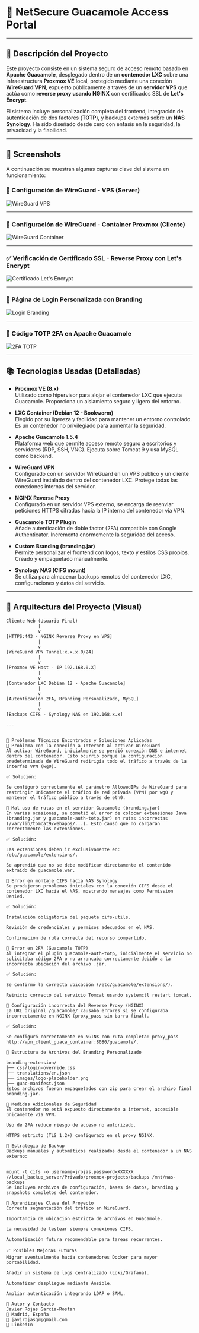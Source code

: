 # 🔐 NetSecure Guacamole Access Portal

---

## 🚀 Descripción del Proyecto

Este proyecto consiste en un sistema seguro de acceso remoto basado en **Apache Guacamole**, desplegado dentro de un **contenedor LXC** sobre una infraestructura **Proxmox VE** local, protegido mediante una conexión **WireGuard VPN**, expuesto públicamente a través de un **servidor VPS** que actúa como **reverse proxy usando NGINX** con certificados SSL de **Let's Encrypt**.

El sistema incluye personalización completa del frontend, integración de autenticación de dos factores (**TOTP**), y backups externos sobre un **NAS Synology**. Ha sido diseñado desde cero con énfasis en la seguridad, la privacidad y la fiabilidad.

---
## 📸 Screenshots

A continuación se muestran algunas capturas clave del sistema en funcionamiento:

### 🔐 Configuración de WireGuard - VPS (Server)

![WireGuard VPS](https://github.com/100472823/cloud-vpn-guacamole/blob/main/docs/screenshots/Captura%20de%20pantalla%202025-04-05%20233304.png?raw=true)

---

### 🔐 Configuración de WireGuard - Container Proxmox (Cliente)

![WireGuard Container](https://github.com/100472823/cloud-vpn-guacamole/blob/main/docs/screenshots/Captura%20de%20pantalla%202025-04-05%20233328.png?raw=true)

---

### ✅ Verificación de Certificado SSL - Reverse Proxy con Let's Encrypt

![Certificado Let's Encrypt](https://github.com/100472823/cloud-vpn-guacamole/blob/main/docs/screenshots/Captura%20de%20pantalla%202025-04-05%20233457.png?raw=true)

---

### 🧩 Página de Login Personalizada con Branding

![Login Branding](https://github.com/100472823/cloud-vpn-guacamole/blob/main/docs/screenshots/Captura%20de%20pantalla%202025-04-05%20233531.png?raw=true)

---

### 🔐 Código TOTP 2FA en Apache Guacamole

![2FA TOTP](https://github.com/100472823/cloud-vpn-guacamole/blob/main/docs/screenshots/Captura%20de%20pantalla%202025-04-05%20233549.png?raw=true)

---



















## 📚 Tecnologías Usadas (Detalladas)

- **Proxmox VE (8.x)**  
  Utilizado como hipervisor para alojar el contenedor LXC que ejecuta Guacamole. Proporciona un aislamiento seguro y ligero del entorno.

- **LXC Container (Debian 12 - Bookworm)**  
  Elegido por su ligereza y facilidad para mantener un entorno controlado. Es un contenedor no privilegiado para aumentar la seguridad.

- **Apache Guacamole 1.5.4**  
  Plataforma web que permite acceso remoto seguro a escritorios y servidores (RDP, SSH, VNC). Ejecuta sobre Tomcat 9 y usa MySQL como backend.

- **WireGuard VPN**  
  Configurado con un servidor WireGuard en un VPS público y un cliente WireGuard instalado dentro del contenedor LXC. Protege todas las conexiones internas del servidor.

- **NGINX Reverse Proxy**  
  Configurado en un servidor VPS externo, se encarga de reenviar peticiones HTTPS cifradas hacia la IP interna del contenedor vía VPN.

- **Guacamole TOTP Plugin**  
  Añade autenticación de doble factor (2FA) compatible con Google Authenticator. Incrementa enormemente la seguridad del acceso.

- **Custom Branding (branding.jar)**  
  Permite personalizar el frontend con logos, texto y estilos CSS propios. Creado y empaquetado manualmente.

- **Synology NAS (CIFS mount)**  
  Se utiliza para almacenar backups remotos del contenedor LXC, configuraciones y datos del servicio.

---

## 🧱 Arquitectura del Proyecto (Visual)

```text
Cliente Web (Usuario Final)
            |
            v
[HTTPS:443 - NGINX Reverse Proxy en VPS] 
            |
            v
[WireGuard VPN Tunnel:x.x.x.0/24]
            |
            v
[Proxmox VE Host - IP 192.168.0.X]
            |
            v
[Contenedor LXC Debian 12 - Apache Guacamole]
            |
            v
[Autenticación 2FA, Branding Personalizado, MySQL]
            |
            v
[Backups CIFS - Synology NAS en 192.168.x.x]

---


🚨 Problemas Técnicos Encontrados y Soluciones Aplicadas
🛑 Problema con la conexión a Internet al activar WireGuard
Al activar WireGuard, inicialmente se perdió conexión DNS e internet dentro del contenedor. Esto ocurrió porque la configuración predeterminada de WireGuard redirigía todo el tráfico a través de la interfaz VPN (wg0).

✅ Solución:

Se configuró correctamente el parámetro AllowedIPs de WireGuard para restringir únicamente el tráfico de red privada (VPN) por wg0 y mantener el tráfico público a través de eth0.

🛑 Mal uso de rutas en el servidor Guacamole (branding.jar)
En varias ocasiones, se cometió el error de colocar extensiones Java (branding.jar y guacamole-auth-totp.jar) en rutas incorrectas (/var/lib/tomcat9/webapps/...). Esto causó que no cargaran correctamente las extensiones.

✅ Solución:

Las extensiones deben ir exclusivamente en: /etc/guacamole/extensions/.

Se aprendió que no se debe modificar directamente el contenido extraído de guacamole.war.

🛑 Error en montaje CIFS hacia NAS Synology
Se produjeron problemas iniciales con la conexión CIFS desde el contenedor LXC hacia el NAS, mostrando mensajes como Permission Denied.

✅ Solución:

Instalación obligatoria del paquete cifs-utils.

Revisión de credenciales y permisos adecuados en el NAS.

Confirmación de ruta correcta del recurso compartido.

🛑 Error en 2FA (Guacamole TOTP)
Al integrar el plugin guacamole-auth-totp, inicialmente el servicio no solicitaba código 2FA o no arrancaba correctamente debido a la incorrecta ubicación del archivo .jar.

✅ Solución:

Se confirmó la correcta ubicación (/etc/guacamole/extensions/).

Reinicio correcto del servicio Tomcat usando systemctl restart tomcat.

🛑 Configuración incorrecta del Reverse Proxy (NGINX)
La URL original /guacamole/ causaba errores si se configuraba incorrectamente en NGINX (proxy_pass sin barra final).

✅ Solución:

Se configuró correctamente en NGINX con ruta completa: proxy_pass http://vpn_client_guaca_container:8080/guacamole/.

📂 Estructura de Archivos del Branding Personalizado

branding-extension/
├── css/login-override.css
├── translations/en.json
├── images/logo-placeholder.png
├── guac-manifest.json
Estos archivos fueron empaquetados con zip para crear el archivo final branding.jar.

🔐 Medidas Adicionales de Seguridad
El contenedor no está expuesto directamente a internet, accesible únicamente vía VPN.

Uso de 2FA reduce riesgo de acceso no autorizado.

HTTPS estricto (TLS 1.2+) configurado en el proxy NGINX.

💾 Estrategia de Backup
Backups manuales y automáticos realizados desde el contenedor a un NAS externo:


mount -t cifs -o username=jrojas,password=XXXXXX //local_backup_server/Privado/proxmox-projects/backups /mnt/nas-backups
Se incluyen archivos de configuración, bases de datos, branding y snapshots completos del contenedor.

📌 Aprendizajes Clave del Proyecto
Correcta segmentación del tráfico en WireGuard.

Importancia de ubicación estricta de archivos en Guacamole.

La necesidad de testear siempre conexiones CIFS.

Automatización futura recomendable para tareas recurrentes.

📈 Posibles Mejoras Futuras
Migrar eventualmente hacia contenedores Docker para mayor portabilidad.

Añadir un sistema de logs centralizado (Loki/Grafana).

Automatizar despliegue mediante Ansible.

Ampliar autenticación integrando LDAP o SAML.

👤 Autor y Contacto
Javier Rojas Garcia-Rostan
📍 Madrid, España
📧 javirojasgr@gmail.com
🔗 LinkedIn
